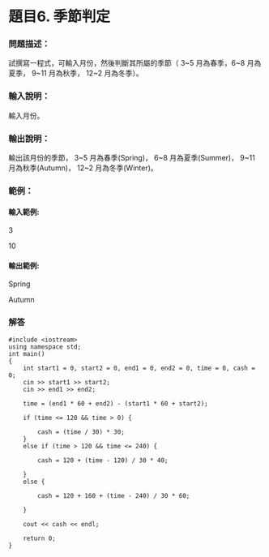 # 題目6. 季節判定
### 問題描述：
試撰寫一程式，可輸入月份，然後判斷其所屬的季節（ 3~5 月為春季，6~8 月為夏季， 9~11 月為秋季， 12~2 月為冬季）。

### 輸入說明：
輸入月份。
### 輸出說明：
輸出該月份的季節， 3~5 月為春季(Spring)， 6~8 月為夏季(Summer)， 9~11 月為秋季(Autumn)， 12~2 月為冬季(Winter)。

### 範例：
#### 輸入範例:
3

10

#### 輸出範例:
Spring

Autumn

### 解答
```
#include <iostream>
using namespace std;
int main()
{
    int start1 = 0, start2 = 0, end1 = 0, end2 = 0, time = 0, cash = 0;
    cin >> start1 >> start2;
    cin >> end1 >> end2;

    time = (end1 * 60 + end2) - (start1 * 60 + start2);

    if (time <= 120 && time > 0) {

        cash = (time / 30) * 30;
    }
    else if (time > 120 && time <= 240) {

        cash = 120 + (time - 120) / 30 * 40;

    }
    else {

        cash = 120 + 160 + (time - 240) / 30 * 60;

    }

    cout << cash << endl;

    return 0;
}
```
